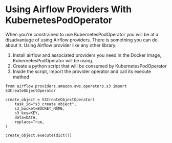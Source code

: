 # Using Airflow Providers With KubernetesPodOperator

When you're constrained to use KubernetesPodOperator you will be at a disadvantage of using Airflow providers. There is something you can do about it. Using Airflow provider like any other library.

1. Install airflow and associated providers you need in the Docker image, KubernetesPodOperator will be using.
2. Create a python script that will be consumed by KubernetesPodOperator
3. Inside the script, import the provider operator and call its execute method

```
from airflow.providers.amazon.aws.operators.s3 import S3CreateObjectOperator

create_object = S3CreateObjectOperator(
    task_id="s3_create_object",
    s3_bucket=BUCKET_NAME,
    s3_key=KEY,
    data=DATA,
    replace=True,
)

create_object.execute(dict())
```

